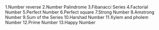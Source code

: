 1.Number reverse
2.Number Palindrome
3.Fibanacci Series
4.Factorial Number
5.Perfect Number
6.Perfect square
7.Strong Number
8.Amstrong Number
9.Sum of the Series
10.Harshad Number
11.Xylem and pholem Number
12.Prime Number
13.Happy Number
